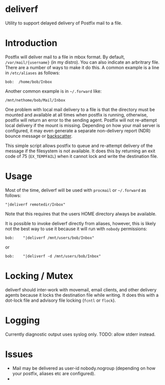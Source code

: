 deliverf
========

Utility to support delayed delivery of Postfix mail to a file.

Introduction
=========
Postfix will deliver mail to a file in mbox format. By default, `/var/mail/{username}`
(in my distro). You can also indicate an arbritrary file. There are a number of ways to make it do this. A common example is a line in `/etc/aliases` as follows:
```
bob:  /home/bob/Inbox
```
Another common example is in `~/.forward` like:
```
/mnt/nethome/bob/Mail/Inbox
```

One problem with local mail delivery to a file is that the directory must be mounted
and available at all times when postfix is running, otherwise, postfix will return
an error to the sending agent. Postfix will not re-attempt local delivery if the
mount is missing. Depending on how your mail server is configured, it may even
generate a separate non-delivery report (NDR) bounce message or [backscatter].

This simple script allows postfix to queue and re-attempt delivery of the message
if the filesystem is not available. It does this by returning an exit code of
75 (`EX_TEMPFAIL`) when it cannot lock and write the destination file.

Usage
=====
Most of the time, deliverf will be used with `procmail` or `~/.forward` as follows:
```
"|deliverf remotedir/Inbox"
```
Note that this requires that the users HOME directory always be available.

It is possible to invoke deliverf directly from aliases, however, this is
likely not the best way to use it because it will run with `nobody` permissions:
```
bob:    "|deliverf /mnt/users/bob/Inbox"
```
or
```
bob:    "|deliverf -d /mnt/users/bob/Inbox"
```

Locking / Mutex
===============
deliverf should inter-work with movemail, email clients, and other delivery
agents because it locks
the destination file while writing. It does this with a dot-lock file and
advisory file locking (`fcntl` or `flock`).

Logging
=======
Currently diagnostic output uses syslog only. TODO: allow stderr instead.

Issues
======
  * Mail may be delivered as user-id nobody.nogroup (depending on how your postfix, aliases etc are configured).
  * 

[backscatter]: http://en.wikipedia.org/wiki/Backscatter_(email)
